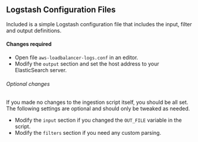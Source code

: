 ## Logstash Configuration Files
Included is a simple Logstash configuration file that includes the input, filter and output definitions.

#### Changes required
- Open file `aws-loadbalancer-logs.conf` in an editor.
- Modify the `output` section and set the host address to your ElasticSearch server.

###### Optional changes
If you made no changes to the ingestion script itself, you should be all set.  The following settings are optional and should only be tweaked as needed.

- Modify the `input` section if you changed the `OUT_FILE` variable in the script.
- Modify the `filters` section if you need any custom parsing.
